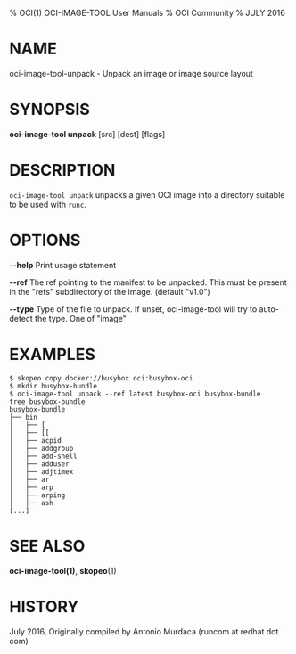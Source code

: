 % OCI(1) OCI-IMAGE-TOOL User Manuals
% OCI Community
% JULY 2016
# NAME
oci-image-tool-unpack \- Unpack an image or image source layout

# SYNOPSIS
**oci-image-tool unpack** [src] [dest] [flags]

# DESCRIPTION
`oci-image-tool unpack` unpacks a given OCI image into a directory suitable to be used with `runc`.


# OPTIONS
**--help**
  Print usage statement

**--ref**
  The ref pointing to the manifest to be unpacked. This must be present in the "refs" subdirectory of the image. (default "v1.0")

**--type**
  Type of the file to unpack. If unset, oci-image-tool will try to auto-detect the type. One of "image"

# EXAMPLES
```
$ skopeo copy docker://busybox oci:busybox-oci
$ mkdir busybox-bundle
$ oci-image-tool unpack --ref latest busybox-oci busybox-bundle
tree busybox-bundle
busybox-bundle
├── bin
│   ├── [
│   ├── [[
│   ├── acpid
│   ├── addgroup
│   ├── add-shell
│   ├── adduser
│   ├── adjtimex
│   ├── ar
│   ├── arp
│   ├── arping
│   ├── ash
[...]
```

# SEE ALSO
**oci-image-tool(1)**, **skopeo**(1)

# HISTORY
July 2016, Originally compiled by Antonio Murdaca (runcom at redhat dot com)
